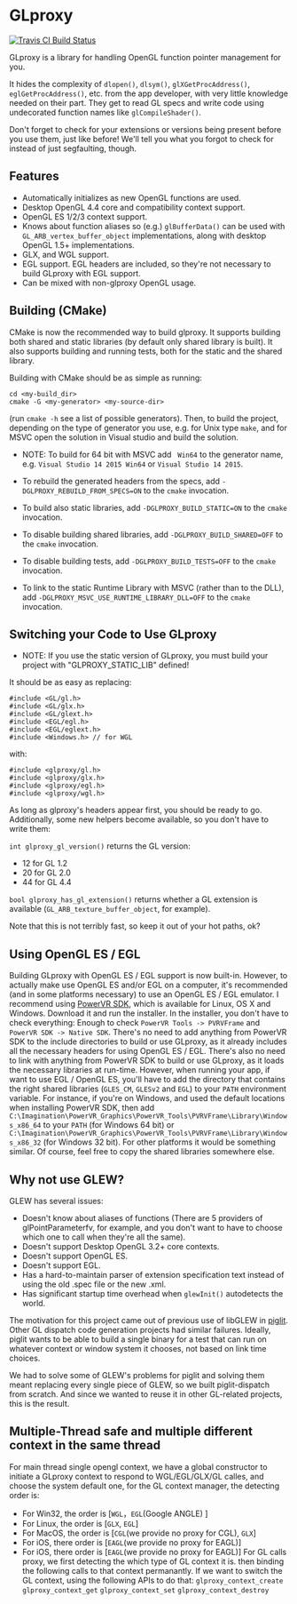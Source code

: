 GLproxy
==========
[![Travis CI Build Status](https://travis-ci.org/glproxy/glproxy.svg?branch=master)](https://travis-ci.org/glproxy/glproxy/builds)


GLproxy is a library for handling OpenGL function pointer management for
you.

It hides the complexity of `dlopen()`, `dlsym()`,
`glXGetProcAddress()`, `eglGetProcAddress()`, etc. from the
app developer, with very little knowledge needed on their part.  They
get to read GL specs and write code using undecorated function names
like `glCompileShader()`.

Don't forget to check for your extensions or versions being present
before you use them, just like before!  We'll tell you what you forgot
to check for instead of just segfaulting, though.

Features
--------

* Automatically initializes as new OpenGL functions are used.
* Desktop OpenGL 4.4 core and compatibility context support.
* OpenGL ES 1/2/3 context support.
* Knows about function aliases so (e.g.) `glBufferData()` can be
  used with `GL_ARB_vertex_buffer_object` implementations, along
  with desktop OpenGL 1.5+ implementations.
* GLX, and WGL support.
* EGL support. EGL headers are included, so they're not necessary to build GLproxy
  with EGL support.
* Can be mixed with non-glproxy OpenGL usage.

Building (CMake)
-----------------

CMake is now the recommended way to build glproxy. It supports building both
shared and static libraries (by default only shared library is built). It also
supports building and running tests, both for the static and the shared library.

Building with CMake should be as simple as running:

    cd <my-build_dir>
    cmake -G <my-generator> <my-source-dir>

(run `cmake -h` see a list of possible generators). Then, to build the project,
depending on the type of generator you use, e.g. for Unix type `make`, and for
MSVC open the solution in Visual studio and build the solution.

* NOTE: To build for 64 bit with MSVC add ` Win64` to the generator name, e.g.
  `Visual Studio 14 2015 Win64` or `Visual Studio 14 2015`.

* To rebuild the generated headers from the specs, add
`-DGLPROXY_REBUILD_FROM_SPECS=ON` to the `cmake` invocation.

* To build also static libraries, add
`-DGLPROXY_BUILD_STATIC=ON` to the `cmake` invocation.

* To disable building shared libraries, add
`-DGLPROXY_BUILD_SHARED=OFF` to the `cmake` invocation.

* To disable building tests, add
`-DGLPROXY_BUILD_TESTS=OFF` to the `cmake` invocation.

* To link to the static Runtime Library with MSVC (rather than to the DLL), add
`-DGLPROXY_MSVC_USE_RUNTIME_LIBRARY_DLL=OFF` to the `cmake` invocation.

Switching your Code to Use GLproxy
---------------------------------

* NOTE: If you use the static version of GLproxy, you must build your project with
  "GLPROXY_STATIC_LIB" defined!

It should be as easy as replacing:

    #include <GL/gl.h>
    #include <GL/glx.h>
    #include <GL/glext.h>
    #include <EGL/egl.h>
    #include <EGL/eglext.h>
    #include <Windows.h> // for WGL

with:

    #include <glproxy/gl.h>
    #include <glproxy/glx.h>
    #include <glproxy/egl.h>
    #include <glproxy/wgl.h>

As long as glproxy's headers appear first, you should be ready to go.
Additionally, some new helpers become available, so you don't have to
write them:

`int glproxy_gl_version()` returns the GL version:

* 12 for GL 1.2
* 20 for GL 2.0
* 44 for GL 4.4

`bool glproxy_has_gl_extension()` returns whether a GL extension is
available (`GL_ARB_texture_buffer_object`, for example).

Note that this is not terribly fast, so keep it out of your hot paths,
ok?

Using OpenGL ES / EGL
----------------------

Building GLproxy with OpenGL ES / EGL support is now built-in. However, to
actually make use OpenGL ES and/or EGL on a computer, it's recommended (and in
some platforms necessary) to use an OpenGL ES / EGL emulator. I recommend using
[PowerVR SDK](http://community.imgtec.com/developers/powervr/graphics-sdk/),
which is available for Linux, OS X and Windows. Download it and run the
installer. In the installer, you don't have to check everything: Enough to check
`PowerVR Tools -> PVRVFrame` and `PowerVR SDK -> Native SDK`. There's no need to
add anything from PowerVR SDK to the include directories to build or use GLproxy,
as it already includes all the necessary headers for using OpenGL ES / EGL.
There's also no need to link with anything from PowerVR SDK to build or use
GLproxy, as it loads the necessary libraries at run-time. However, when running
your app, if want to use EGL / OpenGL ES, you'll have to add the directory that
contains the right shared libraries (`GLES_CM`, `GLESv2` and `EGL`) to your
`PATH` environment variable. For instance, if you're on Windows, and used the
default locations when installing PowerVR SDK, then add
`C:\Imagination\PowerVR_Graphics\PowerVR_Tools\PVRVFrame\Library\Windows_x86_64`
to your `PATH` (for Windows 64 bit) or
`C:\Imagination\PowerVR_Graphics\PowerVR_Tools\PVRVFrame\Library\Windows_x86_32`
(for Windows 32 bit). For other platforms it would be something similar. Of
course, feel free to copy the shared libraries somewhere else.

Why not use GLEW?
--------------------

GLEW has several issues:

* Doesn't know about aliases of functions (There are 5 providers of
  glPointParameterfv, for example, and you don't want to have to
  choose which one to call when they're all the same).
* Doesn't support Desktop OpenGL 3.2+ core contexts.
* Doesn't support OpenGL ES.
* Doesn't support EGL.
* Has a hard-to-maintain parser of extension specification text
  instead of using the old .spec file or the new .xml.
* Has significant startup time overhead when `glewInit()`
  autodetects the world.

The motivation for this project came out of previous use of libGLEW in
[piglit](http://piglit.freedesktop.org/).  Other GL dispatch code
generation projects had similar failures.  Ideally, piglit wants to be
able to build a single binary for a test that can run on whatever
context or window system it chooses, not based on link time choices.

We had to solve some of GLEW's problems for piglit and solving them
meant replacing every single piece of GLEW, so we built
piglit-dispatch from scratch.  And since we wanted to reuse it in
other GL-related projects, this is the result.

Multiple-Thread safe and multiple different context in the same thread
---------------
For main thread single opengl context, we have a global constructor to
initiate a GLproxy context to respond to WGL/EGL/GLX/GL calles, and choose
the system default one, for the GL context manager, the detecting order is:
* For Win32, the order is [`WGL`，`EGL`(Google ANGLE) ]
* For Linux, the order is [`GLX`, `EGL`]
* For MacOS, the order is [`CGL`(we provide no proxy for CGL), `GLX`]
* For iOS, there order is [`EAGL`(we provide no proxy for EAGL)]
* For iOS, there order is [`EAGL`(we provide no proxy for EAGL)]
For GL calls proxy, we first detecting the which type of GL context it is.
then binding the following calls to that context permanantly.
If we want to switch the GL context, using the following APIs to do that:
`glproxy_context_create`
`glproxy_context_get`
`glproxy_context_set`
`glproxy_context_destroy`

